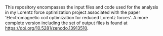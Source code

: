 This repository encompasses the input files and code used for the analysis in my Lorentz force optimization project associated with the paper 'Electromagnetic coil optimization for reduced Lorentz forces'. A more complete version including the set of output files is found at https://doi.org/10.5281/zenodo.13913510.  
